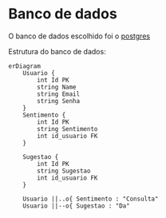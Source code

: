 # Banco de dados

O banco de dados escolhido foi o [postgres](https://www.postgresql.org/)

Estrutura do banco de dados:

```mermaid
erDiagram
    Usuario {
        int Id PK
        string Name
        string Email
        string Senha
    }
    Sentimento {
        int Id PK
        string Sentimento
        int id_usuario FK
    }

    Sugestao {
        int Id PK
        string Sugestao
        int id_usuario FK
    }

    Usuario ||..o{ Sentimento : "Consulta"
    Usuario ||--o{ Sugestao : "Da"
```
